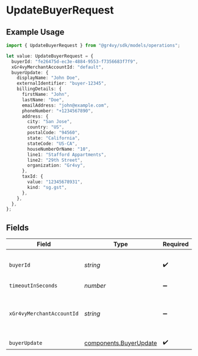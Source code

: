 # UpdateBuyerRequest

## Example Usage

```typescript
import { UpdateBuyerRequest } from "@gr4vy/sdk/models/operations";

let value: UpdateBuyerRequest = {
  buyerId: "fe26475d-ec3e-4884-9553-f7356683f7f9",
  xGr4vyMerchantAccountId: "default",
  buyerUpdate: {
    displayName: "John Doe",
    externalIdentifier: "buyer-12345",
    billingDetails: {
      firstName: "John",
      lastName: "Doe",
      emailAddress: "john@example.com",
      phoneNumber: "+1234567890",
      address: {
        city: "San Jose",
        country: "US",
        postalCode: "94560",
        state: "California",
        stateCode: "US-CA",
        houseNumberOrName: "10",
        line1: "Stafford Appartments",
        line2: "29th Street",
        organization: "Gr4vy",
      },
      taxId: {
        value: "12345678931",
        kind: "sg.gst",
      },
    },
  },
};
```

## Fields

| Field                                                            | Type                                                             | Required                                                         | Description                                                      | Example                                                          |
| ---------------------------------------------------------------- | ---------------------------------------------------------------- | ---------------------------------------------------------------- | ---------------------------------------------------------------- | ---------------------------------------------------------------- |
| `buyerId`                                                        | *string*                                                         | :heavy_check_mark:                                               | The ID of the buyer to edit.                                     | fe26475d-ec3e-4884-9553-f7356683f7f9                             |
| `timeoutInSeconds`                                               | *number*                                                         | :heavy_minus_sign:                                               | N/A                                                              |                                                                  |
| `xGr4vyMerchantAccountId`                                        | *string*                                                         | :heavy_minus_sign:                                               | The ID of the merchant account to use for this request.          | default                                                          |
| `buyerUpdate`                                                    | [components.BuyerUpdate](../../models/components/buyerupdate.md) | :heavy_check_mark:                                               | N/A                                                              |                                                                  |